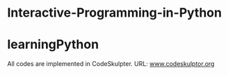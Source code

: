 # Interactive-Programming-in-Python
learningPython
==================

All codes are implemented in CodeSkulpter.
URL: www.codeskulptor.org

